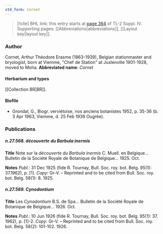 ```yaml
---
std_form: Cornet
---
```


> [!cite] BHL link: this entry starts at [page 364](https://www.biodiversitylibrary.org/page/33266041) of TL-2 Suppl. IV.
> Supporting pages: [[Abbreviations|abbreviations]], [[Layout key|layout key]].

### Author

Cornet, Arthur Théodore Erasme (1863-1939), Belgian stationmaster and bryologist, born at Viemme, "Chef de Station" at Juslenville 1901-1928, moved to Moha. 
**Abbreviated name**: *Cornet*

#### Herbarium and types

[[Collection BR|BR]].

#### Biofile

- Grondal, G., Biogr. verviétoise, nos anciens botanistes 1952, p. 35-36 (b. 3 Apr 1963, Viemme, d. 25 Feb 1939 Ougrée).

### Publications

##### n.27.568. découverte du Barbula inermis

**Title**
Note sur la *découverte du Barbula inermis* C. Muell. en Belgique... Bulletin de la Société Royale de Botanique de Belgique... 1925. Oct.

**Notes**
*Publ*.: 31 Dec 1925 (fide R. Tournay, Bull. Soc. roy. bot. Belg. 95(1): 37.1962), p. \[1\]. *Copy*: Gr-V. – Reprinted and to be cited from Bull. Soc. roy. bot. Belg. 58(1): 8. 1925.

##### n.27.569. Cynodontium

**Title**
Les *Cynodontium* B.S. de Spa... Bulletin de la Société Royale de Botanique de Belgique... 1926. Oct.

**Notes**
*Publ*.: 10 Jun 1926 (fide R. Tournay, Bull. Soc. roy. bot. Belg. 95(1): 37. 1962), p. \[1\]-2.
*Copy*: Gr-V. – Reprinted and to be cited from Bull. Soc. roy. bot. Belg. 58(2): 101-102. 1926.

